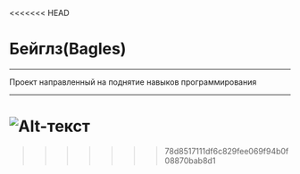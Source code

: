 <<<<<<< HEAD
# Бейглз(Bagles)
___

Проект направленный на поднятие навыков программирования

___

![Alt-текст](https://druzhniy-center.ru/wp-content/uploads/8/3/9/8393ebcc7e2447b3ba3bdd6d13a18988.jpeg "Гы")
=======

>>>>>>> 78d8517111df6c829fee069f94b0f08870bab8d1
